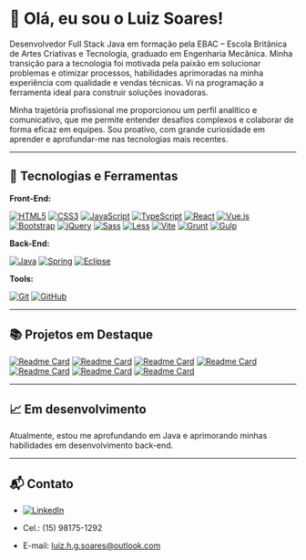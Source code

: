 # 👋 **Olá, eu sou o Luiz Soares!** 

Desenvolvedor Full Stack Java em formação pela EBAC – Escola Britânica de Artes Criativas e Tecnologia, graduado em Engenharia Mecânica. Minha transição para a tecnologia foi motivada pela paixão em solucionar problemas e otimizar processos, habilidades aprimoradas na minha experiência com qualidade e vendas técnicas. Vi na programação a ferramenta ideal para construir soluções inovadoras.

Minha trajetória profissional me proporcionou um perfil analítico e comunicativo, que me permite entender desafios complexos e colaborar de forma eficaz em equipes. Sou proativo, com grande curiosidade em aprender e aprofundar-me nas tecnologias mais recentes.

---

## 🚀 **Tecnologias e Ferramentas**

**Front-End:**
  
[![HTML5](https://img.shields.io/badge/HTML5-E34F26?style=for-the-badge&logo=html5&logoColor=white)](https://developer.mozilla.org/en-US/docs/Web/HTML)
[![CSS3](https://img.shields.io/badge/CSS3-1572B6?style=for-the-badge&logo=css3&logoColor=white)](https://developer.mozilla.org/en-US/docs/Web/CSS)
[![JavaScript](https://img.shields.io/badge/JavaScript-F7DF1E?style=for-the-badge&logo=javascript&logoColor=black)](https://developer.mozilla.org/en-US/docs/Web/JavaScript)
[![TypeScript](https://img.shields.io/badge/TypeScript-3178C6?style=for-the-badge&logo=typescript&logoColor=white)](https://www.typescriptlang.org/)
[![React](https://img.shields.io/badge/React-61DAFB?style=for-the-badge&logo=react&logoColor=black)](https://reactjs.org/)
[![Vue.js](https://img.shields.io/badge/Vue.js-4FC08D?style=for-the-badge&logo=vue.js&logoColor=white)](https://vuejs.org/)
[![Bootstrap](https://img.shields.io/badge/Bootstrap-7952B3?style=for-the-badge&logo=bootstrap&logoColor=white)](https://getbootstrap.com/)
[![jQuery](https://img.shields.io/badge/jQuery-0769AD?style=for-the-badge&logo=jquery&logoColor=white)](https://jquery.com/)
[![Sass](https://img.shields.io/badge/Sass-CC6699?style=for-the-badge&logo=sass&logoColor=white)](https://sass-lang.com/)
[![Less](https://img.shields.io/badge/Less-1D365D?style=for-the-badge&logo=less&logoColor=white)](https://lesscss.org/)
[![Vite](https://img.shields.io/badge/Vite-646CFF?style=for-the-badge&logo=vite&logoColor=white)](https://vitejs.dev/)
[![Grunt](https://img.shields.io/badge/Grunt-F29D44?style=for-the-badge&logo=grunt&logoColor=white)](https://gruntjs.com/)
[![Gulp](https://img.shields.io/badge/Gulp-CF4647?style=for-the-badge&logo=gulp&logoColor=white)](https://gulpjs.com/)

**Back-End:**

[![Java](https://img.shields.io/badge/Java-ED8B00?style=for-the-badge&logo=openjdk&logoColor=white)](https://www.java.com/)
[![Spring](https://img.shields.io/badge/Spring-6DB33F?style=for-the-badge&logo=spring&logoColor=white)](https://spring.io/)
[![Eclipse](https://img.shields.io/badge/Eclipse-2C2255?style=for-the-badge&logo=eclipse&logoColor=white)](https://www.eclipse.org/)

**Tools:**

[![Git](https://img.shields.io/badge/Git-F05032?style=for-the-badge&logo=git&logoColor=white)](https://git-scm.com/)
[![GitHub](https://img.shields.io/badge/GitHub-100000?style=for-the-badge&logo=github&logoColor=white)](https://github.com/)

---

## 📚 **Projetos em Destaque**

[![Readme Card](https://github-readme-stats.vercel.app/api/pin/?username=LuizSoares0408&repo=projeto1&theme=dark&v=1)](https://github.com/LuizSoares0408/projeto1)
[![Readme Card](https://github-readme-stats.vercel.app/api/pin/?username=LuizSoares0408&repo=eplay&theme=dark&v=1)](https://github.com/LuizSoares0408/eplay)
[![Readme Card](https://github-readme-stats.vercel.app/api/pin/?username=LuizSoares0408&repo=efood&theme=dark&v=2)](https://github.com/LuizSoares0408/efood)
[![Readme Card](https://github-readme-stats.vercel.app/api/pin/?username=LuizSoares0408&repo=minhas-tarefas&theme=dark&v=2)](https://github.com/LuizSoares0408/minhas-tarefas)
[![Readme Card](https://github-readme-stats.vercel.app/api/pin/?username=LuizSoares0408&repo=clone_disneyplus&theme=dark&v=2)](https://github.com/LuizSoares0408/clone_disneyplus)
[![Readme Card](https://github-readme-stats.vercel.app/api/pin/?username=LuizSoares0408&repo=projeto_calculadora_medias&theme=dark&v=2)](https://github.com/LuizSoares0408/projeto_calculadora_medias)
[![Readme Card](https://github-readme-stats.vercel.app/api/pin/?username=LuizSoares0408&repo=site_gamesshop&theme=dark&v=2)](https://github.com/LuizSoares0408/site_gamesshop)


---

## 📈 **Em desenvolvimento**

Atualmente, estou me aprofundando em Java e aprimorando minhas habilidades em desenvolvimento back-end.

---

## 📬 **Contato**

* [![LinkedIn](https://img.shields.io/badge/LinkedIn-0077B5?style=for-the-badge&logo=linkedin&logoColor=white)](https://www.linkedin.com/in/luizsoares1994/)

* Cel.: (15) 98175-1292 

* E-mail: luiz.h.g.soares@outlook.com
